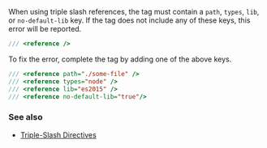 When using triple slash references, the tag must contain a `path`, `types`, `lib`, or `no-default-lib` key. If the tag does not include any of these keys, this error will be reported.

```ts
/// <reference />
```

To fix the error, complete the tag by adding one of the above keys.

```ts
/// <reference path="./some-file" />
/// <reference types="node" />
/// <reference lib="es2015" />
/// <reference no-default-lib="true"/>
```

### See also

- [Triple-Slash Directives](https://www.typescriptlang.org/docs/handbook/triple-slash-directives.html)
